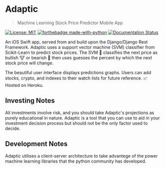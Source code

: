 # Adaptic
> Machine Learning Stock Price Predictor Mobile App

[![License: MIT](https://img.shields.io/badge/License-MIT-yellow.svg)](https://opensource.org/licenses/MIT)
[![forthebadge made-with-python](http://ForTheBadge.com/images/badges/made-with-python.svg)](https://www.python.org/)
[![Documentation Status](https://readthedocs.org/projects/ansicolortags/badge/?version=latest)](http://ansicolortags.readthedocs.io/?badge=latest)



An iOS Swift app, served from and build upon the Django/Django Rest Framework. Adaptic uses a support vector machine (SVM) classifier from Scikit-Learn to predict stock prices. The SVM 🤖 classifies the next price as bullish 🐮 or bearish 🐻 then uses guesses the percent by which the next stock price will change. 

The beautiful user interface displays predictions graphs. Users can add stocks, crypto, and indexes to their watch lists for future reference. 📈 Hosted on Heroku. 


## Investing Notes

All investments involve risk, and you should take Adaptic's projections as purely educational in nature. Adaptic is a tool that you can use to aid in your investment decision process but should not be the only factor used to decide.   

## Development Notes

Adaptic utilises a client-server architecture to take advantege of the power machine learning libraries that the python community has developed. 

